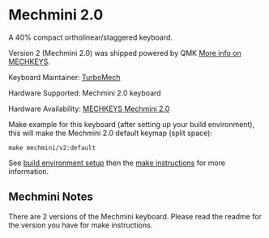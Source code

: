 Mechmini 2.0
============

A 40% compact ortholinear/staggered keyboard. 

Version 2 (Mechmini 2.0) was shipped powered by QMK [More info on MECHKEYS](https://mechkeys.ca).

Keyboard Maintainer: [TurboMech](https://github.com/TurboMech)

Hardware Supported: Mechmini 2.0 keyboard

Hardware Availability: [MECHKEYS Mechmini 2.0](https://mechkeys.ca/collections/keyboards/products/mechmini-2-0)

Make example for this keyboard (after setting up your build environment), this will make the Mechmini 2.0 default keymap (split space):

    make mechmini/v2:default

See [build environment setup](https://docs.qmk.fm/build_environment_setup.html) then the [make instructions](https://docs.qmk.fm/make_instructions.html) for more information.

## Mechmini Notes

There are 2 versions of the Mechmini keyboard.  Please read the readme for the version you have for make instructions.

